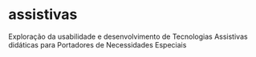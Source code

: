 # assistivas
Exploração da usabilidade e desenvolvimento de Tecnologias Assistivas didáticas para Portadores de Necessidades Especiais
